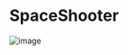 # SpaceShooter
![image](https://github.com/Nui369/SpaceShooter/assets/117329472/40bffe4c-b6ed-448e-bdd4-626a3278a69f)
